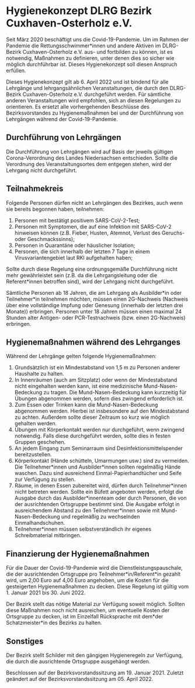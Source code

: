 # Hygienekonzept DLRG Bezirk Cuxhaven-Osterholz e.V.

Seit März 2020 beschäftigt uns die Covid-19-Pandemie. Um im Rahmen der Pandemie die Rettungsschwimmer\*innen und andere Aktiven im DLRG-Bezirk Cuxhaven-Osterholz e.V. aus- und fortbilden zu können, ist es notwendig, Maßnahmen zu definieren, unter denen dies so sicher wie möglich durchführbar ist. Dieses Hygienekonzept soll diesen Anspruch erfüllen. 

Dieses Hygienekonzept gilt ab 6. April 2022 und ist bindend für alle Lehrgänge und lehrgangsähnlichen Veranstaltungen, die durch den DLRG-Bezirk Cuxhaven-Osterholz e.V. durchgeführt werden. Für sämtliche anderen Veranstaltungen wird empfohlen, sich an diesen Regelungen zu orientieren. Es ersetzt alle vorhergehenden Beschlüsse des Bezirksvorstandes zu Hygienemaßnahmen bei und der Durchführung von Lehrgängen während der Covid-19-Pandemie.

## Durchführung von Lehrgängen

Die Durchführung von Lehrgängen wird auf Basis der jeweils gültigen Corona-Verordnung des Landes Niedersachsen entschieden. Sollte die Verordnung des Veranstaltungsortes dem entgegen stehen, wird der Lehrgang nicht durchgeführt. 

## Teilnahmekreis

Folgende Personen dürfen nicht an Lehrgängen des Bezirkes, auch wenn sie bereits begonnen haben, teilnehmen:

1. Personen mit bestätigt positivem SARS-CoV-2-Test;
1. Personen mit Symptomen, die auf eine Infektion mit SARS-CoV-2 hinweisen können (z.B. Fieber, Husten, Atemnot, Verlust des Geruchs- oder Geschmackssinns); 
1. Personen in Quarantäne oder häuslicher Isolation;
1. Personen, die sich innerhalb der letzten 7 Tage in einem Virusvariantengebiet laut RKI aufgehalten haben;

Sollte durch diese Regelung eine ordnungsgemäße Durchführung nicht mehr gewährleistet sein (z.B. da die Lehrgangsleitung oder die Referent\*innen betroffen sind), wird der Lehrgang nicht durchgeführt.

Sämtliche Personen ab 18 Jahren, die am Lehrgang als Ausbilder\*in oder Teilnehmer\*in teilnehmen möchten, müssen einen 2G-Nachweis (Nachweis über eine vollständige Impfung oder Genesung (innerhalb der letzten drei Monate)) erbringen. Personen unter 18 Jahren müssen einen maximal 24 Stunden alter Antigen- oder PCR-Testnachweis (bzw. einen 2G-Nachweis) erbringen. 

## Hygienemaßnahmen während des Lehrganges

Während der Lehrgänge gelten folgende Hygienemaßnahmen:
1. Grundsätzlich ist ein Mindestabstand von 1,5 m zu Personen anderer Haushalte zu halten.
1. In Innenräumen (auch am Sitzplatz) oder wenn der Mindestabstand nicht eingehalten werden kann, ist eine medizinische Mund-Nasen-Bedeckung zu tragen. Die Mund-Nasen-Bedeckung kann kurzzeitig für Übungen abgenommen werden, sofern dies zwingend erforderlich ist.
1. Zum Essen oder Trinken kann die Mund-Nasen-Bedeckung abgenommen werden. Hierbei ist insbesondere auf den Mindestabstand zu achten. Außerdem sollte dieser Zeitraum so kurz wie möglich gehalten werden.
1. Übungen mit Körperkontakt werden nur durchgeführt, wenn zwingend notwendig. Falls diese durchgeführt werden, sollte dies in festen Gruppen geschehen.
1. An jedem Eingang zum Seminarraum sind Desinfektionsmittelspender bereitzustellen.
1. Körperkontakt (Hände schütteln, Umarmungen usw.) sind zu vermeiden. Die Teilnehmer\*innen und Ausbilder\*innen sollten regelmäßig Hände waschen. Dazu sind ausreichend Einmal-Papierhandtücher und Seife zur Verfügung zu stellen.
1. Räume, in denen Essen zubereitet wird, dürfen durch Teilnehmer\*innen nicht betreten werden. Sollte ein Büfett angeboten werden, erfolgt die Ausgabe durch das Ausbilder\*innenteam oder durch Personen, die von der ausrichtenden Ortsgruppe bestimmt sind. Die Ausgabe erfolgt in ausreichendem Abstand zu den Teilnehmer\*innen sowie mit Mund-Nasen-Bedeckung und regelmäßig zu wechselnden Einmalhandschuhen.
1. Teilnehmer\*innen müssen selbstverständlich ihr eigenes Schreibmaterial mitbringen.

## Finanzierung der Hygienemaßnahmen

Für die Dauer der Covid-19-Pandemie wird die Dienstleistungspauschale, die der ausrichtenden Ortsgruppe pro Teilnehmer\*in/Referent\*in gezahlt wird, um 2,00 Euro auf 4,00 Euro angehoben, um die Kosten für die gesteigerten Hygienemaßnahmen zu decken. Diese Regelung ist gültig vom 1. Januar 2021 bis 30. Juni 2022. 

Der Bezirk stellt das nötige Material zur Verfügung soweit möglich. Sollten diese Maßnahmen noch nicht ausreichen, um eventuelle Kosten der Ortsgruppe zu decken, ist im Einzelfall Rücksprache mit dem\*der Schatzmeister\*in des Bezirks zu halten.

## Sonstiges

Der Bezirk stellt Schilder mit den gängigen Hygieneregeln zur Verfügung, die durch die ausrichtende Ortsgruppe ausgehängt werden.

Beschlossen auf der Bezirksvorstandssitzung am 19. Januar 2021. Zuletzt geändert auf der Bezirksvorstandssitzung am 05. April 2022.

